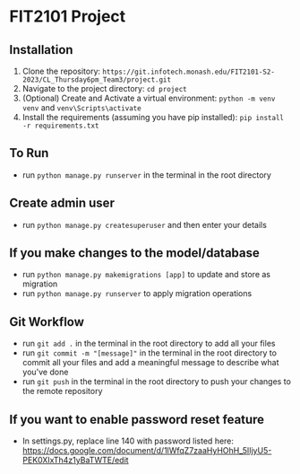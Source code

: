 # FIT2101 Project

## Installation

1. Clone the repository: `https://git.infotech.monash.edu/FIT2101-S2-2023/CL_Thursday6pm_Team3/project.git`
2. Navigate to the project directory: `cd project`
3. (Optional) Create and Activate a virtual environment: `python -m venv venv` and `venv\Scripts\activate`
4. Install the requirements (assuming you have pip installed):
`pip install -r requirements.txt` 


## To Run

-   run `python manage.py runserver` in the terminal in the root directory

## Create admin user

-   run `python manage.py createsuperuser` and then enter your details

## If you make changes to the model/database

-   run `python manage.py makemigrations [app]` to update and store as migration
-   run `python manage.py runserver` to apply migration operations

## Git Workflow

-   run `git add .` in the terminal in the root directory to add all your files
-   run `git commit -m "[message]"` in the terminal in the root directory to commit all your files and add a meaningful message to describe what you've done
-   run `git push` in the terminal in the root directory to push your changes to the remote repository

## If you want to enable password reset feature

-   In settings.py, replace line 140 with password listed here: https://docs.google.com/document/d/1lWfqZ7zaaHyHOhH_5lIjyU5-PEK0XIxTh4z1yBaTWTE/edit